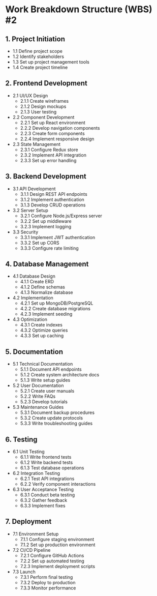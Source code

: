 # Work Breakdown Structure (WBS) #2

## 1. Project Initiation
- 1.1 Define project scope
- 1.2 Identify stakeholders
- 1.3 Set up project management tools
- 1.4 Create project timeline

## 2. Frontend Development
- 2.1 UI/UX Design
  - 2.1.1 Create wireframes
  - 2.1.2 Design mockups
  - 2.1.3 User testing
- 2.2 Component Development
  - 2.2.1 Set up React environment
  - 2.2.2 Develop navigation components
  - 2.2.3 Create form components
  - 2.2.4 Implement responsive design
- 2.3 State Management
  - 2.3.1 Configure Redux store
  - 2.3.2 Implement API integration
  - 2.3.3 Set up error handling

## 3. Backend Development
- 3.1 API Development
  - 3.1.1 Design REST API endpoints
  - 3.1.2 Implement authentication
  - 3.1.3 Develop CRUD operations
- 3.2 Server Setup
  - 3.2.1 Configure Node.js/Express server
  - 3.2.2 Set up middleware
  - 3.2.3 Implement logging
- 3.3 Security
  - 3.3.1 Implement JWT authentication
  - 3.3.2 Set up CORS
  - 3.3.3 Configure rate limiting

## 4. Database Management
- 4.1 Database Design
  - 4.1.1 Create ERD
  - 4.1.2 Define schemas
  - 4.1.3 Normalize database
- 4.2 Implementation
  - 4.2.1 Set up MongoDB/PostgreSQL
  - 4.2.2 Create database migrations
  - 4.2.3 Implement seeding
- 4.3 Optimization
  - 4.3.1 Create indexes
  - 4.3.2 Optimize queries
  - 4.3.3 Set up caching

## 5. Documentation
- 5.1 Technical Documentation
  - 5.1.1 Document API endpoints
  - 5.1.2 Create system architecture docs
  - 5.1.3 Write setup guides
- 5.2 User Documentation
  - 5.2.1 Create user manuals
  - 5.2.2 Write FAQs
  - 5.2.3 Develop tutorials
- 5.3 Maintenance Guides
  - 5.3.1 Document backup procedures
  - 5.3.2 Create update protocols
  - 5.3.3 Write troubleshooting guides

## 6. Testing
- 6.1 Unit Testing
  - 6.1.1 Write frontend tests
  - 6.1.2 Write backend tests
  - 6.1.3 Test database operations
- 6.2 Integration Testing
  - 6.2.1 Test API integrations
  - 6.2.2 Verify component interactions
- 6.3 User Acceptance Testing
  - 6.3.1 Conduct beta testing
  - 6.3.2 Gather feedback
  - 6.3.3 Implement fixes

## 7. Deployment
- 7.1 Environment Setup
  - 7.1.1 Configure staging environment
  - 7.1.2 Set up production environment
- 7.2 CI/CD Pipeline
  - 7.2.1 Configure GitHub Actions
  - 7.2.2 Set up automated testing
  - 7.2.3 Implement deployment scripts
- 7.3 Launch
  - 7.3.1 Perform final testing
  - 7.3.2 Deploy to production
  - 7.3.3 Monitor performance